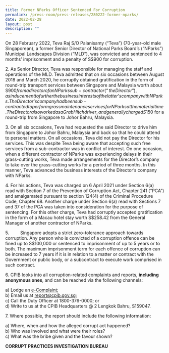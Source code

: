 ```yaml
---
title: Former NParks Officer Sentenced For Corruption
permalink: /press-room/press-releases/280222-former-nparks/
date: 2022-02-28
layout: post
description: ""
---
```

On 28 February 2022, Teva Raj S/O Palanisamy (“Teva”) (70-year-old male Singaporean), a former Senior Director of National Parks Board’s (“NParks”) Municipal Landscapes Division (“MLD”), was convicted and sentenced to 4 months’ imprisonment and a penalty of S$900 for corruption. 

2\. 	As Senior Director, Teva was responsible for managing the staff and operations of the MLD. Teva admitted that on six occasions between August 2018 and March 2020, he corruptly obtained gratification in the form of round-trip transport services between Singapore and Malaysia worth about S$900 from a director of an NParks sub-contractor (“the Director”), as inducement to further the business interests of the latter’s company with NParks. The Director’s company had been sub-contracted to perform grass maintenance services for NParks at the material time. The Director also worked as a Grab Hitch driver, and generally charged S$150 for a round-trip from Singapore to Johor Bahru, Malaysia.

3\.	On all six occasions, Teva had requested the said Director to drive him from Singapore to Johor Bahru, Malaysia and back so that he could attend to personal matters. On all occasions, Teva did not pay the Director for his services. This was despite Teva being aware that accepting such free services from a sub-contractor was in conflict of interest. On one occasion, when a different contractor of NParks was experiencing delays in their grass-cutting works, Teva made arrangements for the Director’s company to take over the grass-cutting works for a period of three months. In this manner, Teva advanced the business interests of the Director’s company with NParks.

4\.	For his actions, Teva was charged on 6 April 2021 under Section 6(a) read with Section 7 of the Prevention of Corruption Act, Chapter 241 (“PCA”) and amalgamated pursuant to section 124(4) of the Criminal Procedure Code, Chapter 68. Another charge under Section 6(a) read with Sections 7 and 37 of the PCA was taken into consideration for the purpose of sentencing. For this other charge, Teva had corruptly accepted gratification in the form of a Macau hotel stay worth S$258.42 from the General Manager of another contractor of NParks. 

5\.         Singapore adopts a strict zero-tolerance approach towards corruption. Any person who is convicted of a corruption offence can be fined up to S$100,000 or sentenced to imprisonment of up to 5 years or to both. The maximum imprisonment term for each offence of corruption can be increased to 7 years if it is in relation to a matter or contract with the Government or public body, or a subcontract to execute work comprised in such contract.

6\.	CPIB looks into all corruption-related complaints and reports, **including anonymous ones**, and can be reached via the following channels:

a) Lodge an [e-Complaint](/e-services/e-complaint-for-corrupt-conduct);<br>
b) Email us at <a href="mailto:report@cpib.gov.sg" class="spamspan">report@cpib.gov.sg</a>;<br>
c) Call the Duty Officer at 1800-376-0000; or<br>
d) Write to us at the CPIB Headquarters @ 2 Lengkok Bahru, S159047.

7\.	Where possible, the report should include the following information:

a) Where, when and how the alleged corrupt act happened?<br>
b) Who was involved and what were their roles?<br>
c) What was the bribe given and the favour shown?

**CORRUPT PRACTICES INVESTIGATION BUREAU**